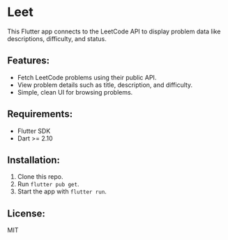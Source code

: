 # Leet

This Flutter app connects to the LeetCode API to display problem data like descriptions, difficulty, and status.

## Features:
- Fetch LeetCode problems using their public API.
- View problem details such as title, description, and difficulty.
- Simple, clean UI for browsing problems.

## Requirements:
- Flutter SDK
- Dart >= 2.10

## Installation:
1. Clone this repo.
2. Run `flutter pub get`.
3. Start the app with `flutter run`.

## License:
MIT
